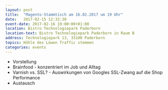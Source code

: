 ```yaml
---
layout: post
title:  "Magento-Stammtisch am 16.02.2017 um 19 Uhr"
date:   2017-02-15 12:32:30
event-date: 2017-02-16 19:00:00+01:00
location: Bistro Technologiepark Paderborn
location-text: Bistro Technologiepark Paderborn in Raum B
address: Technologiepark 13, 33100 Paderborn
topics: Höhle des Löwen Traffic stemmen
categories: events
---
```


*  Vorstellung
*  Brainfood - konzentriert im Job und Alltag
*  Varnish vs. SSL? - Auswirkungen von Googles SSL-Zwang auf die Shop Performance
*  Austausch
